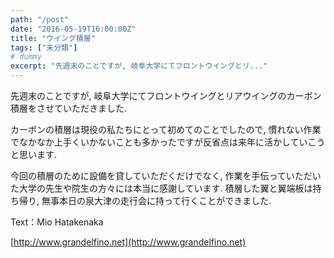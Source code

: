 ```yaml
---
path: "/post"
date: "2016-05-19T16:00:00Z"
title: "ウイング積層"
tags: ["未分類"]
# dummy
excerpt: "先週末のことですが, 岐阜大学にてフロントウイングとリ..."
---
```




[](http://cdn-ak.f.st-hatena.com/images/fotolife/g/grandelfino/20160521/20160521230523.jpg)

先週末のことですが, 岐阜大学にてフロントウイングとリアウイングのカーボン積層をさせていただきました.

カーボンの積層は現役の私たちにとって初めてのことでしたので, 慣れない作業でなかなか上手くいかないことも多かったですが反省点は来年に活かしていこうと思います.

今回の積層のために設備を貸していただくだけでなく, 作業を手伝っていただいた大学の先生や院生の方々には本当に感謝しています. 積層した翼と翼端板は持ち帰り, 無事本日の泉大津の走行会に持って行くことができました.

Text：Mio Hatakenaka

[http://www.grandelfino.net](http://www.grandelfino.net)

